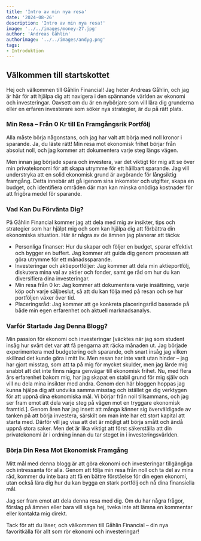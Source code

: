 ```yaml
---
title: 'Intro av min nya resa'
date: '2024-08-26'
description: 'Intro av min nya resa!'
image: '../../images/money-27.jpg'
author: 'Andreas Gåhlin'
authorimage: '../../images/andyg.png'
tags:
- Introduktion
---
```

## Välkommen till startskottet

Hej och välkommen till Gåhlin Financial! Jag heter Andreas Gåhlin, och jag är här för att hjälpa dig att navigera i den spännande världen av ekonomi och investeringar. Oavsett om du är en nybörjare som vill lära dig grunderna eller en erfaren investerare som söker nya strategier, är du på rätt plats.

### Min Resa – Från 0 Kr till En Framgångsrik Portfölj

Alla måste börja någonstans, och jag har valt att börja med noll kronor i sparande. Ja, du läste rätt! Min resa mot ekonomisk frihet börjar från absolut noll, och jag kommer att dokumentera varje steg längs vägen.

Men innan jag började spara och investera, var det viktigt för mig att se över min privatekonomi för att skapa utrymme för ett hållbart sparande. Jag vill understryka att en solid ekonomisk grund är avgörande för långsiktig framgång. Detta innebär att gå igenom sina inkomster och utgifter, skapa en budget, och identifiera områden där man kan minska onödiga kostnader för att frigöra medel för sparande.

### Vad Kan Du Förvänta Dig?

På Gåhlin Financial kommer jag att dela med mig av insikter, tips och strategier som har hjälpt mig och som kan hjälpa dig att förbättra din ekonomiska situation. Här är några av de ämnen jag planerar att täcka:

- Personliga finanser: Hur du skapar och följer en budget, sparar effektivt och bygger en buffert. Jag kommer att guida dig genom processen att göra utrymme för ett månadssparande.
- Investeringar och aktieportföljer: Jag kommer att dela min aktieportfölj, diskutera mina val av aktier och fonder, samt ge råd om hur du kan diversifiera dina investeringar.
- Min resa från 0 kr: Jag kommer att dokumentera varje insättning, varje köp och varje säljbeslut, så att du kan följa med på resan och se hur portföljen växer över tid.
- Placeringsråd: Jag kommer att ge konkreta placeringsråd baserade på både min egen erfarenhet och aktuell marknadsanalys.

### Varför Startade Jag Denna Blogg?

Min passion för ekonomi och investeringar [väcktes när jag som student insåg hur svårt det var att få pengarna att räcka månaden ut. Jag började experimentera med budgetering och sparande, och snart insåg jag vilken skillnad det kunde göra i mitt liv. Men resan har inte varit utan hinder – jag har gjort misstag, som att ta på mig för mycket skulder, men jag lärde mig snabbt att det inte finns några genvägar till ekonomisk frihet. Nu, med flera års erfarenhet bakom mig, har jag skapat en stabil grund för mig själv och vill nu dela mina insikter med andra. Genom den här bloggen hoppas jag kunna hjälpa dig att undvika samma misstag och istället ge dig verktygen för att uppnå dina ekonomiska mål. Vi börjar från noll tillsammans, och jag ser fram emot att dela varje steg på vägen mot en tryggare ekonomisk framtid.]. Genom åren har jag insett att många känner sig överväldigade av tanken på att börja investera, särskilt om man inte har ett stort kapital att starta med. Därför vill jag visa att det är möjligt att börja smått och ändå uppnå stora saker. Men det är lika viktigt att först säkerställa att din privatekonomi är i ordning innan du tar steget in i investeringsvärlden.

### Börja Din Resa Mot Ekonomisk Framgång

Mitt mål med denna blogg är att göra ekonomi och investeringar tillgängliga och intressanta för alla. Genom att följa min resa från noll och ta del av mina råd, kommer du inte bara att få en bättre förståelse för din egen ekonomi, utan också lära dig hur du kan bygga en stark portfölj och nå dina finansiella mål.

Jag ser fram emot att dela denna resa med dig. Om du har några frågor, förslag på ämnen eller bara vill säga hej, tveka inte att lämna en kommentar eller kontakta mig direkt.

Tack för att du läser, och välkommen till Gåhlin Financial – din nya favoritkälla för allt som rör ekonomi och investeringar!